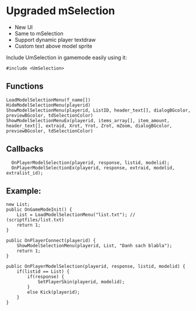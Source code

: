 # Upgraded mSelection 
- New UI
- Same to mSelection
- Support dynamic player textdraw
- Custom text above model sprite

Include UmSelection in gamemode easily using it:

```pawn
#include <UmSelection>
```

## Functions

```pawn
LoadModelSelectionMenu(f_name[])
HideModelSelectionMenu(playerid)
ShowModelSelectionMenu(playerid, ListID, header_text[], dialogBGcolor, previewBGcolor, tdSelectionColor)
ShowModelSelectionMenuEx(playerid, items_array[], item_amount, header_text[], extraid, Xrot, Yrot, Zrot, mZoom, dialogBGcolor, previewBGcolor, tdSelectionColor)
```

## Callbacks

```pawn
  OnPlayerModelSelection(playerid, response, listid, modelid);
  OnPlayerModelSelectionEx(playerid, response, extraid, modelid, extralist_id);
```

## Example:

```pawn
new List;
public OnGameModeInit()	{
	List = LoadModelSelectionMenu("list.txt"); // (scriptfiles/list.txt)
	return 1;
}

public OnPlayerConnect(playerid) {
	ShowModelSelectionMenu(playerid, List, "Danh sach blabla");
	return 1;
}

public OnPlayerModelSelection(playerid, response, listid, modelid) {
	if(listid == List) {
		if(response) {
			SetPlayerSkin(playerid, modelid);
		}
		else Kick(playerid);
	}
}
```
